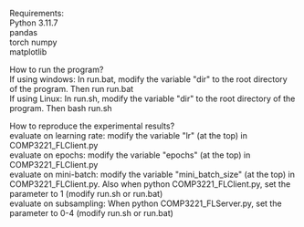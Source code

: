 Requirements:  
Python 3.11.7  
pandas  
torch 
numpy  
matplotlib  

How to run the program?  
If using windows: In run.bat, modify the variable "dir" to the root
directory of the program. Then run run.bat  
If using Linux: In run.sh, modify the variable "dir" to the root directory
of the program. Then bash run.sh  

How to reproduce the experimental results?  
evaluate on learning rate: modify the variable "lr" (at the top) in
COMP3221_FLClient.py  
evaluate on epochs: modify the variable "epochs" (at the top) in
COMP3221_FLClient.py  
evaluate on mini-batch: modify the variable "mini_batch_size" (at the top)
in COMP3221_FLClient.py. Also when python COMP3221_FLClient.py, set the
parameter <Opt-Method> to 1 (modify run.sh or run.bat)  
evaluate on subsampling: When python COMP3221_FLServer.py, set the
parameter <Sub-Client> to 0-4 (modify run.sh or run.bat)  
